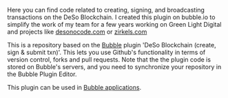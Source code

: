 Here you can find code related to creating, signing, and broadcasting transactions on the DeSo Blockchain. I created this plugin on bubble.io to simplify the work of my team for a few years working on Green Light Digital and projects like [desonocode.com](https://desonocode.com) or [zirkels.com](https://zirkels.com)

This is a repository based on the [Bubble](https://bubble.io) plugin 'DeSo Blockchain (create, sign & submit txn)'. This lets you use Github's functionality in terms of version control, forks and pull requests. Note that the the plugin code is stored on Bubble's servers, and you need to synchronize your repository in the Bubble Plugin Editor. 

 This plugin can be used in [Bubble applications](https://bubble.io).
